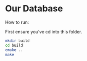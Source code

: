 # Our Database
How to run: 

First ensure you've cd into this folder.

```bash
mkdir build
cd build
cmake ..
make
```